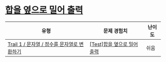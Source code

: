 # [합을 옆으로 밀어 출력](https://www.codetree.ai/trails/complete/curated-cards/test-push-the-sum-sideways-to-output)

|유형|문제 경험치|난이도|
|---|---|---|
|[Trail 1 / 문자열 / 정수를 문자열로 변환하기](https://www.codetree.ai/trail-info/novice-low/)|[[Test]합을 옆으로 밀어 출력](https://www.codetree.ai/trails/complete/curated-cards/test-push-the-sum-sideways-to-output/)|쉬움|

